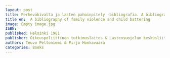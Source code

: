 ```yaml
---
layout: post
title: Perheväkivalta ja lasten pahoinpitely -bibliografia. A bibliography of family violence and child battering (64 siv.)
title en:  A bibliography of family violence and child battering
image: Empty image.jpg
ISBN: 
published: Helsinki 1981 
publisher: Oikeuspoliittinen tutkimuslaitos & Lastensuojelun keskusliitto
authors: Teuvo Peltoniemi & Pirjo Honkavaara
categories: Books
---
```

